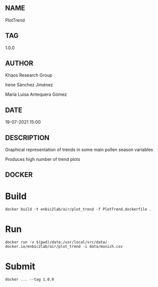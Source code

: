 ## NAME
PlotTrend

## TAG
1.0.0

## AUTHOR
Khaos Research Group

Irene Sánchez Jiménez

María Luisa Antequera Gómez

## DATE
19-07-2021 15:00

## DESCRIPTION
Graphical representation of trends in some main pollen season variables

Produces high number of trend plots

## DOCKER

# Build

```
docker build -t enbic2lab/air/plot_trend -f PlotTrend.dockerfile .
```

# Run

```
docker run -v $(pwd)/data:/usr/local/src/data/ docker.io/enbic2lab/air/plot_trend -i data/munich.csv
```

# Submit

```
docker ... --tag 1.0.0
```